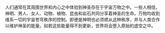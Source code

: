 人们通常在其周围世界和内心之中体验到神圣存在于宇宙万物之中。一些人相信，神明、男人、女人、动物、植物、昆虫和岩石共同分享着神圣的生命。万物均收到维系一切的宇宙苍穹秩序的控制。即便是神明也必须顺从这种秩序，并与人类合作以维护神圣的能量。如若这些能量得不到更新，世界将会堕入原始的虚空之中。  

